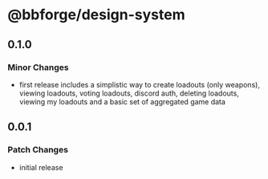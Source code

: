 # @bbforge/design-system

## 0.1.0

### Minor Changes

- first release includes a simplistic way to create loadouts (only weapons), viewing loadouts, voting loadouts, discord auth, deleting loadouts, viewing my loadouts and a basic set of aggregated game data

## 0.0.1

### Patch Changes

- initial release
